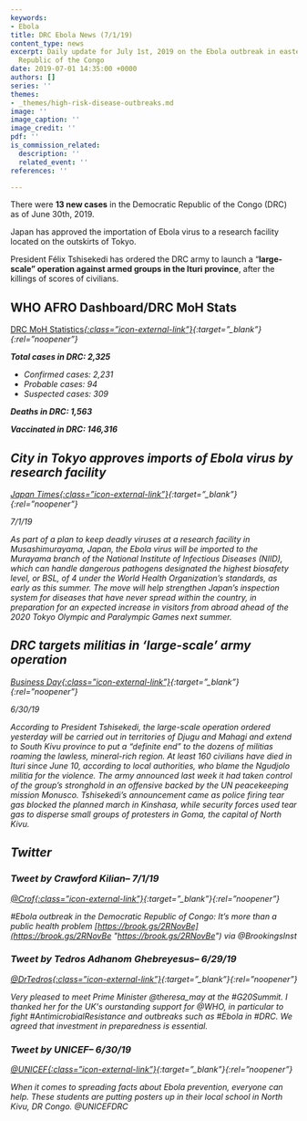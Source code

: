 ```yaml
---
keywords:
- Ebola
title: DRC Ebola News (7/1/19)
content_type: news
excerpt: Daily update for July 1st, 2019 on the Ebola outbreak in eastern Democratic
  Republic of the Congo
date: 2019-07-01 14:35:00 +0000
authors: []
series: ''
themes:
- _themes/high-risk-disease-outbreaks.md
image: ''
image_caption: ''
image_credit: ''
pdf: ''
is_commission_related:
  description: ''
  related_event: ''
references: ''

---
```

There were **13 new cases** in the Democratic Republic of the Congo (DRC) as of June 30th, 2019.

Japan has approved the importation of Ebola virus to a research facility located on the outskirts of Tokyo.

President Félix Tshisekedi has ordered the DRC army to launch a “**large-scale” operation against armed groups in the Ituri province**, after the killings of scores of civilians.

## WHO AFRO Dashboard/DRC MoH Stats

[DRC MoH Statistics<i/>{:class=”icon-external-link”}](http://translate.google.com/translate?hl=auto&langpair=auto%7Cen&u=https%3A%2F%2Fus13.campaign-archive.com%2F%3Fu%3D89e5755d2cca4840b1af93176%26id%3D760c25f566%26e%3D34c0620338){:target=”_blank”}{:rel=”noopener”}

**Total cases in DRC: 2,325**

* Confirmed cases: 2,231
* Probable cases: 94
* Suspected cases: 309

**Deaths in DRC: 1,563**

**Vaccinated in DRC: 146,316**

## City in Tokyo approves imports of Ebola virus by research facility

[Japan Times<i/>{:class=”icon-external-link”}](https://www.japantimes.co.jp/news/2019/07/01/national/city-tokyo-approves-imports-ebola-virus-research-facility/#.XRoHquhKjcs){:target=”_blank”}{:rel=”noopener”}

_7/1/19_

As part of a plan to keep deadly viruses at a research facility in Musashimurayama, Japan, the Ebola virus will be imported to the Murayama branch of the National Institute of Infectious Diseases (NIID), which can handle dangerous pathogens designated the highest biosafety level, or BSL, of 4 under the World Health Organization’s standards, as early as this summer. The move will help strengthen Japan’s inspection system for diseases that have never spread within the country, in preparation for an expected increase in visitors from abroad ahead of the 2020 Tokyo Olympic and Paralympic Games next summer.

## DRC targets militias in ‘large-scale’ army operation

[Business Day<i/>{:class=”icon-external-link”}](https://www.businesslive.co.za/bd/world/africa/2019-06-30-drc-targets-militias-in-large-scale-army-operation/){:target=”_blank”}{:rel=”noopener”}

_6/30/19_

According to President Tshisekedi, the large-scale operation ordered yesterday will be carried out in territories of Djugu and Mahagi and extend to South Kivu province to put a “definite end” to the dozens of militias roaming the lawless, mineral-rich region. At least 160 civilians have died in Ituri since June 10, according to local authorities, who blame the Ngudjolo militia for the violence. The army announced last week it had taken control of the group’s stronghold in an offensive backed by the UN peacekeeping mission Monusco. Tshisekedi’s announcement came as police firing tear gas blocked the planned march in Kinshasa, while security forces used tear gas to disperse small groups of protesters in Goma, the capital of North Kivu.

## Twitter

### Tweet by Crawford Kilian– 7/1/19

[@Crof<i/>{:class=”icon-external-link”}](https://twitter.com/Crof/status/1145688590430588928){:target=”_blank”}{:rel=”noopener”}

\#Ebola outbreak in the Democratic Republic of Congo: It’s more than a public health problem [https://brook.gs/2RNovBe](https://brook.gs/2RNovBe "https://brook.gs/2RNovBe") via @BrookingsInst

### Tweet by Tedros Adhanom Ghebreyesus– 6/29/19

[@DrTedros<i/>{:class=”icon-external-link”}](https://twitter.com/DrTedros/status/1145202492533280769){:target=”_blank”}{:rel=”noopener”}

Very pleased to meet Prime Minister @theresa_may at the #G20Summit. I thanked her for the UK's ourstanding support for @WHO, in particular to fight #AntimicrobialResistance and outbreaks such as #Ebola in #DRC. We agreed that investment in preparedness is essential.

### Tweet by UNICEF– 6/30/19

[@UNICEF<i/>{:class=”icon-external-link”}](https://twitter.com/UNICEF/status/1145448190012997632){:target=”_blank”}{:rel=”noopener”}

When it comes to spreading facts about Ebola prevention, everyone can help. These students are putting posters up in their local school in North Kivu, DR Congo. @UNICEFDRC
